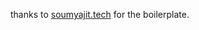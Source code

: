 thanks to
<a href="http://soumya-jit.tech/" target="_blank">soumyajit.tech</a> for the boilerplate.
